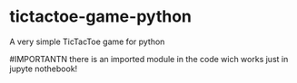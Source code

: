 # tictactoe-game-python
A very simple TicTacToe game for python


#IMPORTANTN there is an imported module in the code wich works just in jupyte nothebook!
